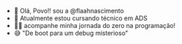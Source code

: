 - 👋 Olá, Povo!! sou a @flaahnascimento
- 🌱 Atualmente estou cursando técnico em ADS
- 👩‍💻 acompanhe minha jornada do zero na programação!
- 😅 "De boot para um debug misterioso"

<!---
flaahnascimento/flaahnascimento is a ✨ special ✨ repository because its `README.md` (this file) appears on your GitHub profile.
You can click the Preview link to take a look at your changes.
--->
